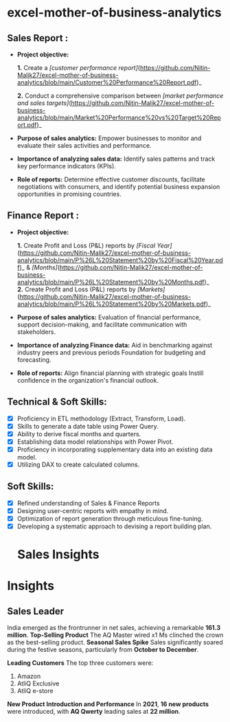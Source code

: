 # excel-mother-of-business-analytics
## Sales Report :


- **Project objective:** 

    **1.** Create a _[customer performance report]_(https://github.com/Nitin-Malik27/excel-mother-of-business-analytics/blob/main/Customer%20Performance%20Report.pdf)_

    **2.** Conduct a comprehensive comparison between _[market performance and sales targets]_(https://github.com/Nitin-Malik27/excel-mother-of-business-analytics/blob/main/Market%20Performance%20vs%20Target%20Report.pdf)_

- **Purpose of sales analytics:** Empower businesses to monitor and evaluate their sales activities and performance.

- **Importance of analyzing sales data:** Identify sales patterns and track key performance indicators (KPIs).

- **Role of reports:** Determine effective customer discounts, facilitate negotiations with consumers, and identify potential business expansion opportunities in promising countries.


## Finance Report :

- **Project objective:** 

    **1.** Create Profit and Loss (P&L) reports by _[Fiscal Year]_(https://github.com/Nitin-Malik27/excel-mother-of-business-analytics/blob/main/P%26L%20Statement%20by%20Fiscal%20Year.pdf)_ & _[Months]_(https://github.com/Nitin-Malik27/excel-mother-of-business-analytics/blob/main/P%26L%20Statement%20by%20Months.pdf)_ <br/>
    **2.** Create Profit and Loss (P&L) reports by _[Markets]_(https://github.com/Nitin-Malik27/excel-mother-of-business-analytics/blob/main/P%26L%20Statement%20by%20Markets.pdf)_
- **Purpose of sales analytics:** Evaluation of financial performance, support decision-making, and facilitate communication with stakeholders.

- **Importance of analyzing Finance data:** Aid in benchmarking against industry peers and previous periods Foundation for budgeting and forecasting.

- **Role of reports:** Align financial planning with strategic goals Instill confidence in the organization's financial outlook.


## Technical & Soft Skills:
- [x]	Proficiency in ETL methodology (Extract, Transform, Load).
- [x]	Skills to generate a date table using Power Query.
- [x]	Ability to derive fiscal months and quarters.
- [x]	Establishing data model relationships with Power Pivot.
- [x]	Proficiency in incorporating supplementary data into an existing data model.
- [x]	Utilizing DAX to create calculated columns.

## Soft Skills:
- [x]	Refined understanding of Sales & Finance Reports
- [x]	Designing user-centric reports with empathy in mind.
- [x]	Optimization of report generation through meticulous fine-tuning.
- [x]	Developing a systematic approach to devising a report building plan.
      # Sales Insights
# Insights

## Sales Leader
India emerged as the frontrunner in net sales, achieving a remarkable **161.3 million**.
**Top-Selling Product**
The AQ Master wired x1 Ms clinched the crown as the best-selling product.
**Seasonal Sales Spike**
Sales significantly soared during the festive seasons, particularly from **October to December**.

**Leading Customers**
The top three customers were:
1. Amazon
2. AtliQ Exclusive
3. AtliQ e-store

**New Product Introduction and Performance**
In **2021**, **16 new products** were introduced, with **AQ Qwerty** leading sales at **22 million**.

